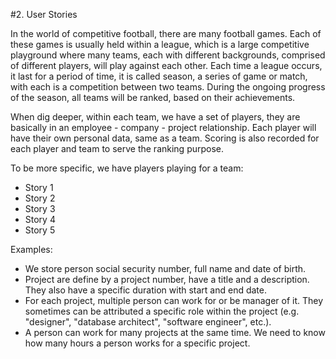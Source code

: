#2. User Stories

In the world of competitive football, there are many football games. Each of these games is usually held within a league, which is a large competitive playground where many teams, each with different backgrounds, comprised of different players, will play against each other. Each time a league occurs, it last for a period of time, it is called season, a series of game or match, with each is a competition between two teams. During the ongoing progress of the season, all teams will be ranked, based on their achievements.

When dig deeper, within each team, we have a set of players, they are basically in an employee - company - project relationship. Each player will have their own personal data, same as a team. Scoring is also recorded for each player and team to serve the ranking purpose.

To be more specific, we have players playing for a team:

+ Story 1
+ Story 2
+ Story 3
+ Story 4
+ Story 5


Examples:
+ We store person social security number, full name and date of birth.
+ Project are define by a project number, have a title and a description. They 
also have a specific duration with start and end date.
+ For each project, multiple person can work for or be manager of it. They 
sometimes can be attributed a specific role within the project (e.g. "designer", 
"database architect", "software engineer", etc.). 
+ A person can work for many projects at the same time. We need to know how 
many hours a person works for a specific project.
